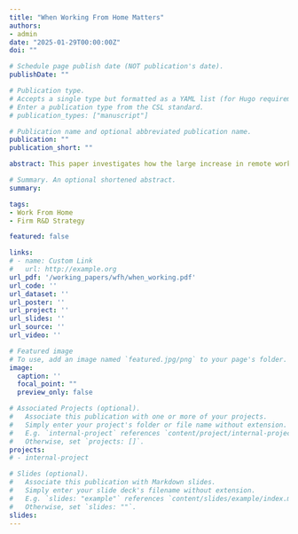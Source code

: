 ```yaml
---
title: "When Working From Home Matters"
authors:
- admin
date: "2025-01-29T00:00:00Z"
doi: ""

# Schedule page publish date (NOT publication's date).
publishDate: ""

# Publication type.
# Accepts a single type but formatted as a YAML list (for Hugo requirements).
# Enter a publication type from the CSL standard.
# publication_types: ["manuscript"]

# Publication name and optional abbreviated publication name.
publication: ""
publication_short: ""

abstract: This paper investigates how the large increase in remote work that began during the COVID-19 pandemic impacted corporate innovation. Utilizing within firm variation, I find that after the start of the pandemic, offices located in counties with high support for Donald Trump have higher visit rates to the office. Using this variation in local political attitudes as an instrument for visits to the office, I find that increased visits to the office raise novel patenting productivity for R&D intensive firms. I find that visiting the office increases novel patenting productivity exclusively when inventor teams are geographically distributed or large, suggesting there exists complementarity between in-person interactions and having a large, remote network of collaborators. Visiting the office does not disproportionately generate novel patents with new collaborators.

# Summary. An optional shortened abstract.
summary: 

tags:
- Work From Home
- Firm R&D Strategy

featured: false

links:
# - name: Custom Link
#   url: http://example.org
url_pdf: '/working_papers/wfh/when_working.pdf'
url_code: ''
url_dataset: ''
url_poster: ''
url_project: ''
url_slides: ''
url_source: ''
url_video: ''

# Featured image
# To use, add an image named `featured.jpg/png` to your page's folder. 
image:
  caption: ''
  focal_point: ""
  preview_only: false

# Associated Projects (optional).
#   Associate this publication with one or more of your projects.
#   Simply enter your project's folder or file name without extension.
#   E.g. `internal-project` references `content/project/internal-project/index.md`.
#   Otherwise, set `projects: []`.
projects:
# - internal-project

# Slides (optional).
#   Associate this publication with Markdown slides.
#   Simply enter your slide deck's filename without extension.
#   E.g. `slides: "example"` references `content/slides/example/index.md`.
#   Otherwise, set `slides: ""`.
slides: 
---
```


<!-- This work is driven by the results in my [previous paper](/publication/conference-paper/) on LLMs.

{{% callout note %}}
Create your slides in Markdown - click the *Slides* button to check out the example.
{{% /callout %}}

Add the publication's **full text** or **supplementary notes** here. You can use rich formatting such as including [code, math, and images](https://docs.hugoblox.com/content/writing-markdown-latex/). -->
